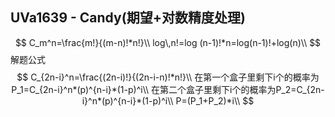 ## UVa1639 - Candy(期望+对数精度处理)

$$
C_m^n=\frac{m!}{(m-n)!*n!}\\
log\,n!=log (n-1)!*n=log(n-1)!+log(n)\\
$$
解题公式
$$
C_{2n-i}^n=\frac{(2n-i)!}{(2n-i-n)!*n!}\\
在第一个盒子里剩下i个的概率为P_1=C_{2n-i}^n*(p)^{n-i}*(1-p)^i\\
在第二个盒子里剩下i个的概率为P_2=C_{2n-i}^n*(p)^{n-i}*(1-p)^i\\
P=(P_1+P_2)*i\\
$$
